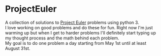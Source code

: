 # ProjectEuler
A collection of solutions to <a href="www.projecteuler.net">Project Euler</a> problems using python 3. <br>
I love working on good problems and do these for fun. Right now I'm just warming up but when I get to harder problems I'll definitely start typing up my thought process and the math behind each problem. <br>
My goal is to do one problem a day starting from May 1st until at least August 31st.
